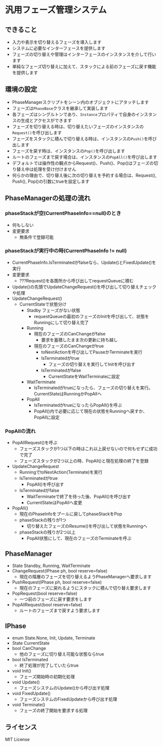 # 汎用フェーズ管理システム

## できること
- 入力や表示を切り替えるフェーズを導入します
- システムに必要なインターフェースを提供します
- フェーズの切り替えや管理はインターフェースのインスタンスを介して行います
- 単純なフェーズ切り替えに加えて、スタックによる前のフェーズに戻す機能を提供します

## 環境の設定
- PhaseManagerスクリプトをシーン内のオブジェクトにアタッチします
- フェーズは`PhaseBase`クラスを継承して実装します
- 各フェーズはシングルトンであり、`Instance`プロパティで自身のインスタンスの生成とアクセスができます
- フェーズを切り替える時は、切り替えたいフェーズのインスタンスの`Request()`を呼び出します
- フェーズをスタックに積んで切り替える時は、インスタンスの`Push()`を呼び出します
- フェーズを戻す時は、インスタンスの`Pop()`を呼び出します
- ルートのフェーズまで戻す場合は、インスタンスの`PopAll()`を呼び出します
- デフォルトでは操作性の観点からRequest()、Push()、Pop()はフェーズの切り替え中は処理を受け付けません
- 何らかの理由で、切り替え後に次の切り替えを予約する場合は、Request(), Push(), Pop()の引数にtrueを設定します

## PhaseManagerの処理の流れ

### phaseStackが空(CurrentPhaseInfo==null)のとき
- 何もしない
- 変更要求
  - 無条件で登録可能

### phaseStackが実行中の時(CurrentPhaseInfo != null)
- CurrentPhaseInfo.IsTerminatedがfalseなら、Update()とFixedUpdate()を実行
- 変更要求
  - ???Request()を各箇所から呼び出してrequestQueueに積む
- Update()の先頭でUpdateChangeRequest()を呼び出して切り替えチェックや処理
- UpdateChangeRequest()
  - CurrentStateで状態分け
    - Stadby フェーズがない状態
      - requestQueueの最初のフェーズのInitを呼び出して、状態をRunningにして切り替え完了
    - Running
      - 現在のフェーズのCanChangeがfalse
        - 要求を蓄積したまま次の更新に持ち越し
      - 現在のフェーズのCanChangeがtrue
        - toNextActionを呼び出してPauseかTerminateを実行
        - IsTerminatedがtrue
          - フェーズの切り替えを実行してInitを呼び出す
        - IsTerminatedがfalse
          - CurrentStateをWaitTerminateに設定
    - WaitTerminate
      - IsTerminatedがtrueになったら、フェーズの切り替えを実行。CurrentStateはRunningかPopAllへ
    - PopAll
      - IsTerminatedがtrueになったらPopAll()を呼ぶ
      - PopAll()内で必要に応じて現在の状態をRunningへ戻すか、PopAllに設定

### PopAllの流れ
- PopAllRequest()を呼ぶ
  - フェーズスタックが1つ以下の時はこれ以上戻せないので何もせずに成功で完了
  - フェーズスタックが2つ以上の時、PopAll()と現在処理の終了を登録
- UpdateChangeRequest
  - RunningでtoNextAction(Terminate)を実行
  - IsTerminatedがtrue
    - PopAll()を呼び出す
  - IsTerminatedがfalse
    - WaitTerminateで終了を待った後、PopAll()を呼び出す
    - CurrentStateはPopAllへ変更
- PopAll()
  - 現在のPhaseInfoをプールに戻してphaseStackをPop
  - phaseStackの残りが1つ
    - 切り替えたフェーズのResume()を呼び出して状態をRunningへ
  - phaseStackの残りが2つ以上
    - PopAll状態にして、現在のフェーズのTerminateを呼ぶ

## PhaseManager
- State Standby, Running, WaitTerminate
- ChangeRequest(IPhase ph, bool reserve=false)
  - 現在の階層のフェーズを切り替えるようPhaseManagerへ要求します
- PushRequest(IPhase ph, bool reserve=false)
  - 現在のフェーズに戻れるようにスタックに積んで切り替え要求します
- PopRequest(bool reserve=false)
  - 一つ前のフェーズに戻す要求をします
- PopAllRequest(bool reserve=false)
  - ルートのフェーズまで戻すよう要求します

## IPhase
- enum State.None, Init, Update, Terminate
- State CurrentState
- bool CanChange
  - 他のフェーズに切り替え可能な状態ならtrue
- bool IsTerminated
  - 終了処理が完了していたらtrue
- void Init()
  - フェーズ開始時の初期化処理
- void Update()
  - フェーズシステムのUpdate()から呼び出す処理
- void FixedUpdate()
  - フェーズシステムのFixedUpdateから呼び出す処理
- void Terminate()
  - フェーズの終了開始を要求する処理

## ライセンス
MIT License
